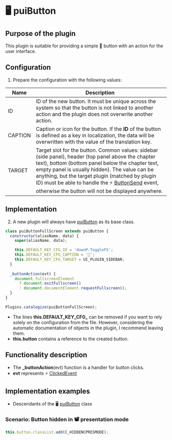 # 🖥️ puiButton

## Purpose of the plugin

This plugin is suitable for providing a simple 🔘 button with an action for the user interface.

## Configuration

1. Prepare the configuration with the following values:

| Name | Description |
|---|---|
| ID | ID of the new button. It must be unique across the system so that the button is not linked to another action and the plugin does not overwrite another action. |
| CAPTION | Caption or icon for the button. If the **ID** of the button is defined as a key in localization, the data will be overwritten with the value of the translation key. |
| TARGET | Target slot for the button. Common values: sidebar (side panel), header (top panel above the chapter text), bottom (bottom panel below the chapter text, empty panel is usually hidden). The value can be anything, but the target plugin (matched by plugin ID) must be able to handle the ⚡ [ButtonSend][ButtonSend] event, otherwise the button will not be displayed anywhere. |

## Implementation

2. A new plugin will always have [puiButton][puiButton] as its base class.

```javascript
class puiButtonFullScreen extends puiButton {
  constructor(aliasName, data) {
    super(aliasName, data);

    this.DEFAULT_KEY_CFG_ID = 'downP-ToggleFS';
    this.DEFAULT_KEY_CFG_CAPTION = '🔲';
    this.DEFAULT_KEY_CFG_TARGET = UI_PLUGIN_SIDEBAR;
  }
  
  _buttonAction(evt) {
    document.fullscreenElement 
      ? document.exitFullscreen() 
      : document.documentElement.requestFullscreen();
  }
}

Plugins.catalogize(puiButtonFullScreen);
```

- The lines **this.DEFAULT_KEY_CFG_** can be removed if you want to rely solely on the configuration from the file. However, considering the automatic documentation of objects in the plugin, I recommend leaving them.
- **this.button** contains a reference to the created button.

## Functionality description

- The **_buttonAction**(evt) function is a handler for button clicks.
- **evt** represents ⚡ [ClickedEvent][ClickedEvent]

## Implementation examples

- Descendants of the 🖥️ [puiButton][puiButton] class

### Scenario: Button hidden in 📽 presentation mode

```javascript
this.button.classList.add(C_HIDDENCPRESMODE);
```

[ButtonSend]: :_evt:ButtonSend.md "ButtonSend"
[ClickedEvent]: :_evt:ClickedEvent.md "ClickedEvent"
[puiButton]: :_plg:puiButton.md "puiButton"

